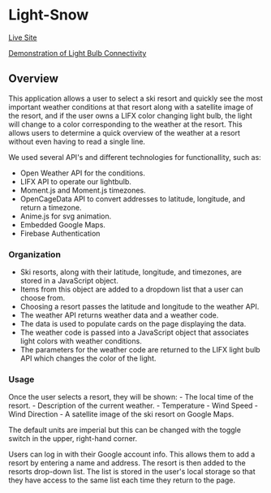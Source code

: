 # Light-Snow

[Live Site](haakenj.github.io/Light-Snow)

[Demonstration of Light Bulb Connectivity](https://imgur.com/gallery/czgMh7R)

## Overview

This application allows a user to select a ski resort and quickly see the most important weather conditions at that resort along with a satellite image of the resort, and if the user owns a LIFX color changing light bulb, the light will change to a color corresponding to the weather at the resort.  This allows users to determine a quick overview of the weather at a resort without even having to read a single line.


We used several API's and different technologies for functionallity, such as:

- Open Weather API for the conditions.
- LIFX API to operate our lightbulb.
- Moment.js and Moment.js timezones.
- OpenCageData API to convert addresses to latitude, longitude, and return a timezone.
- Anime.js for svg animation.
- Embedded Google Maps.
- Firebase Authentication

### Organization
  
- Ski resorts, along with their latitude, longitude, and timezones, are stored in a JavaScript object.  
- Items from this object are added to a dropdown list that a user can choose from.
- Choosing a resort passes the latitude and longitude to the weather API.
- The weather API returns weather data and a weather code.
- The data is used to populate cards on the page displaying the data.
- The weather code is passed into a JavaScript object that associates light colors with weather conditions.
- The parameters for the weather code are returned to the LIFX light bulb API which changes the color of the light.

### Usage
Once the user selects a resort, they will be shown:
    - The local time of the resort.
    - Description of the current weather.
    - Temperature
    - Wind Speed
    - Wind Direction
    - A satellite image of the ski resort on Google Maps.

The default units are imperial but this can be changed with the toggle switch in the upper, right-hand corner.

Users can log in with their Google account info.  This allows them to add a resort by entering a name and address.  The resort is then added to the resorts drop-down list.  The list is stored in the user's local storage so that they have access to the same list each time they return to the page.




